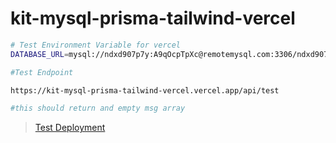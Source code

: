 # kit-mysql-prisma-tailwind-vercel

```bash
# Test Environment Variable for vercel
DATABASE_URL=mysql://ndxd907p7y:A9qOcpTpXc@remotemysql.com:3306/ndxd907p7y
```

```bash
#Test Endpoint

https://kit-mysql-prisma-tailwind-vercel.vercel.app/api/test

#this should return and empty msg array
```


> [Test Deployment](https://kit-mysql-prisma-tailwind-vercel.vercel.app/api/test)
